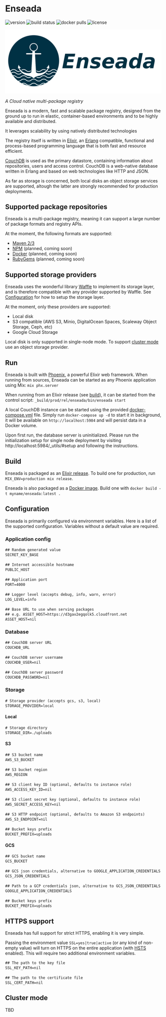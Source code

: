 # Enseada
![version](https://img.shields.io/github/v/release/enseadaio/enseada?sort=semver)
![build status](https://github.com/enseadaio/enseada/workflows/master/badge.svg)
![docker pulls](https://img.shields.io/docker/pulls/enseada/enseada)
![license](https://img.shields.io/github/license/enseadaio/enseada)

![logo](./.github/logo-white.png)

*A Cloud native multi-package registry*  

Enseada is a modern, fast and scalable package registry, designed from the ground up to run in elastic, container-based environments and to be highly available and distributed.

It leverages scalability by using natively distributed technologies

The registry itself is written in [Elixir](https://elixir-lang.org), an [Erlang](https://www.erlang.org/) compatible,
functional and process-based programming language that is both fast and resource efficient.

[CouchDB](https://couchdb.apache.org/) is used as the primary datastore, containing information about
repositories, users and access control. CouchDB is a web-native database written in Erlang and based on web technologies
like HTTP and JSON.

As far as storage is concerned, both local disks an object storage services are supported, altough
the latter are strongly recommended for production deployments.

## Supported package repositories

Enseada is a multi-package registry, meaning it can support a large number of package 
formats and registry APIs.

At the moment, the following formats are supported:

- [Maven 2/3](https://maven.apache.org/guides/introduction/introduction-to-repositories.html)
- [NPM](https://github.com/npm/registry/blob/master/docs/REGISTRY-API.md) (planned, coming soon)
- [Docker](https://docs.docker.com/registry/spec/api/) (planned, coming soon)
- [RubyGems](https://rubygems.org) (planned, coming soon)

## Supported storage providers

Enseada uses the wonderful library [Waffle](https://github.com/stavro/arc) to implement
its storage layer, and is therefore compatible with any provider supported by Waffle.
See [Configuration](#configuration) for how to setup the storage layer.

At the moment, only these providers are supported:

- Local disk
- S3 compatible (AWS S3, Minio, DigitalOcean Spaces, Scaleway Object Storage, Ceph, etc)
- Google Cloud Storage

Local disk is only supported in single-node mode. To support [cluster mode](#cluster-mode) use an object storage provider.

## Run
Enseada is built with [Phoenix](https://www.phoenixframework.org/), a powerful Elixir web framework.
When running from sources, Enseada can be started as any Phoenix application using Mix:
`mix phx.server`

When running from an Elixir release (see [build](#build)), it can be started from the control script:
`_build/prod/rel/enseada/bin/enseada start`

A local CouchDB instance can be started using the provided [docker-compose.yml](./docker-compose.yml) file.
Simply run `docker-compose up -d` to start it in background, it will be available on `http://localhost:5984` and will
persist data in a Docker volume.

Upon first run, the database server is uninitialized. Please run the initialization setup for 
single node deployment by visiting http://localhost:5984/_utils/#setup and following the instructions.

## Build
Enseada is packaged as an [Elixir release](https://hexdocs.pm/mix/Mix.Tasks.Release.html).
To build one for production, run `MIX_ENV=production mix release`.

Enseada is also packaged as a [Docker image](https://www.docker.com/). Build one with `docker build -t myname/enseada:latest .`

## Configuration
Enseada is primarily configured via environment variables. Here is a list of the supported configuration.
Variables without a default value are required.

### Application config
```.env
## Random generated value
SECRET_KEY_BASE

## Internet accessible hostname
PUBLIC_HOST

## Application port
PORT=4000

## Logger level (accepts debug, info, warn, error)
LOG_LEVEL=info

## Base URL to use when serving packages 
## e.g. ASSET_HOST=https://d3gav2egqolk5.cloudfront.net
ASSET_HOST=nil
```

### Database

```.env
## CouchDB server URL
COUCHDB_URL

## CouchDB server username
COUCHDB_USER=nil

## CouchDB server password
COUCHDB_PASSWORD=nil
```

### Storage

```.env
# Storage provider (accepts gcs, s3, local) 
STORAGE_PROVIDER=local
```

#### Local
```.env
# Storage directory
STORAGE_DIR=./uploads
```

#### S3
```.env
## S3 bucket name
AWS_S3_BUCKET

## S3 bucket region
AWS_REGION

## S3 client key ID (optional, defaults to instance role)
AWS_ACCESS_KEY_ID=nil

## S3 client secret key (optional, defaults to instance role)
AWS_SECRET_ACCESS_KEY=nil

## S3 HTTP endpoint (optional, defaults to Amazon S3 endpoints)
AWS_S3_ENDPOINT=nil

## Bucket keys prefix
BUCKET_PREFIX=uploads
```

#### GCS
```.env
## GCS bucket name
GCS_BUCKET

## GCS json credentials, alternative to GOOGLE_APPLICATION_CREDENTIALS
GCS_JSON_CREDENTIALS

## Path to a GCP credentials json, alternative to GCS_JSON_CREDENTIALS 
GOOGLE_APPLICATION_CREDENTIALS

## Bucket keys prefix
BUCKET_PREFIX=uploads
```


## HTTPS support
Enseada has full support for strict HTTPS, enabling it is very simple.

Passing the environment value `SSL=yes|true|active` (or any kind of non-empty value) will turn on
HTTPS on the entire application (with [HSTS](https://en.wikipedia.org/wiki/HTTP_Strict_Transport_Security) enabled). This will require two
additional environment variables.

```.env
## The path to the key file
SSL_KEY_PATH=nil

## The path to the certificate file
SSL_CERT_PATH=nil
```

## Cluster mode
TBD
